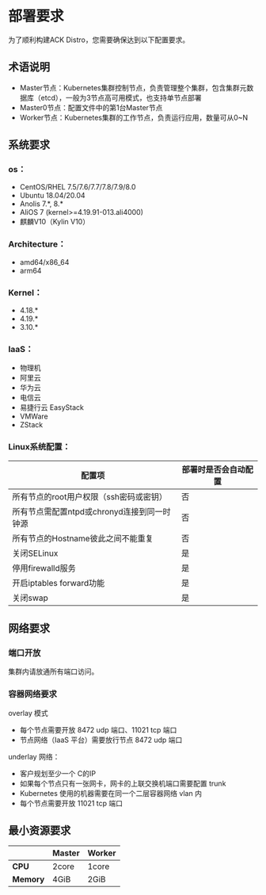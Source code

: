 # 部署要求
为了顺利构建ACK Distro，您需要确保达到以下配置要求。

## 术语说明

- Master节点：Kubernetes集群控制节点，负责管理整个集群，包含集群元数据库（etcd），一般为3节点高可用模式，也支持单节点部署
- Master0节点：配置文件中的第1台Master节点
- Worker节点：Kubernetes集群的工作节点，负责运行应用，数量可从0~N

## 系统要求
### os：

- CentOS/RHEL 7.5/7.6/7.7/7.8/7.9/8.0
- Ubuntu 18.04/20.04
- Anolis 7.\*, 8.\*
- AliOS 7 (kernel>=4.19.91-013.ali4000)
- 麒麟V10（Kylin V10）

### Architecture：

- amd64/x86_64
- arm64

### Kernel：

- 4.18.*
- 4.19.*
- 3.10.*

### IaaS：

- 物理机
- 阿里云
- 华为云
- 电信云
- 易捷行云 EasyStack
- VMWare
- ZStack

### Linux系统配置：
| **配置项** | **部署时是否会自动配置** |
| --- | --- |
| 所有节点的root用户权限（ssh密码或密钥） | 否 |
| 所有节点需配置ntpd或chronyd连接到同一时钟源 | 否 |
| 所有节点的Hostname彼此之间不能重复 | 否 |
| 关闭SELinux | 是 |
| 停用firewalld服务 | 是 |
| 开启iptables forward功能 | 是 |
| 关闭swap | 是 |

## 网络要求
### 端口开放
集群内请放通所有端口访问。

### 容器网络要求
overlay 模式

- 每个节点需要开放 8472 udp 端口、11021 tcp 端口
- 节点网络（IaaS 平台）需要放行节点 8472 udp 端口

underlay 网络：

- 客户规划至少一个 C的IP
- 如果每个节点只有一张网卡，网卡的上联交换机端口需要配置 trunk
- Kubernetes 使用的机器需要在同一个二层容器网络 vlan 内
- 每个节点需要开放 11021 tcp 端口

## 最小资源要求
|  | **Master** | **Worker** |
| --- | --- | --- |
| **CPU** |  2core | 1core |
| **Memory** | 4GiB | 2GiB |

